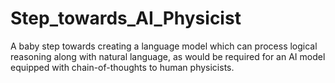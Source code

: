 # Step_towards_AI_Physicist
A baby step towards creating a language model which can process logical reasoning along with natural language, as would be required for an AI model equipped with chain-of-thoughts to human physicists. 
